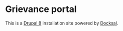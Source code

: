 # Grievance portal
This is a [Drupal 8](https://www.drupal.org/8) installation site powered by [Docksal](https://docksal.io).  
